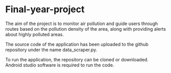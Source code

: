 # Final-year-project

The aim of the project is to monitor air pollution and guide users through routes based on the pollution density of the area, along with providing alerts about highly polluted areas. 

The source code of the application has been uploaded to the github repository under the name data_scraper.py. 

To run the application, the repository can be cloned or downloaded. Android studio software is required to run the code.
